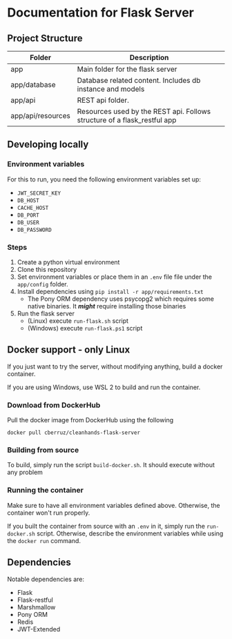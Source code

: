 # Documentation for Flask Server

## Project Structure

| Folder | Description
| --- | ------------ |
| app | Main folder for the flask server |
| app/database | Database related content. Includes db instance and models |
| app/api | REST api folder. |
| app/api/resources | Resources used by the REST api. Follows structure of a flask_restful app |

## Developing locally

### Environment variables

For this to run, you need the following environment variables set up:

* ```JWT_SECRET_KEY```
* ```DB_HOST```
* ```CACHE_HOST```
* ```DB_PORT```
* ```DB_USER```
* ```DB_PASSWORD```

### Steps

1. Create a python virtual environment
2. Clone this repository
3. Set environment variables or place them in an ```.env``` file file under the ```app/config``` folder.
4. Install dependencies using ```pip install -r app/requirements.txt```
    * The Pony ORM dependency uses psycopg2 which requires some native binaries. It ***might*** require
      installing those binaries
5. Run the flask server
    * (Linux) execute ```run-flask.sh``` script
    * (Windows) execute ```run-flask.ps1``` script

## Docker support - only Linux

If you just want to try the server, without modifying anything, build a docker container.

If you are using Windows, use WSL 2 to build and run the container.

### Download from DockerHub

Pull the docker image from DockerHub using the following

```docker pull cberruz/cleanhands-flask-server```

### Building from source

To build, simply run the script ```build-docker.sh```. It should execute without any problem

### Running the container

Make sure to have all environment variables defined above. Otherwise, the container won't run properly.

If you built the container from source with an ```.env``` in it, simply run the ```run-docker.sh``` script. Otherwise, describe the environment variables while using the ```docker run``` command.

## Dependencies

Notable dependencies are:

* Flask
* Flask-restful
* Marshmallow
* Pony ORM
* Redis
* JWT-Extended
